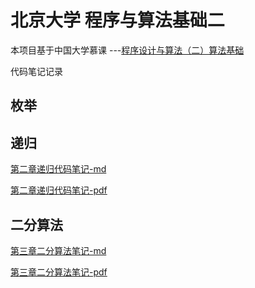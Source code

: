 #	北京大学 程序与算法基础二 

本项目基于中国大学慕课 ---[程序设计与算法（二）算法基础](https://www.icourse163.org/course/PKU-1001894005)

代码笔记记录

## 枚举

## 递归

[第二章递归代码笔记-md](https://github.com/sspkuxuan/algorithm_study/blob/master/note/digui.md)

[第二章递归代码笔记-pdf](https://github.com/sspkuxuan/algorithm_study/blob/master/note/digui.pdf)

## 二分算法

[第三章二分算法笔记-md](https://github.com/sspkuxuan/algorithm_study/blob/master/note/erfen.md)

[第三章二分算法笔记-pdf](https://github.com/sspkuxuan/algorithm_study/blob/master/note/erfen.pdf)

